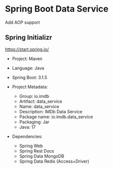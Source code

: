 # Spring Boot Data Service

Add AOP support

## Spring Initializr

https://start.spring.io/

- Project: Maven

- Language: Java

- Spring Boot: 3.1.5

- Project Metadata:
  - Group: io.imdb
  - Artifact: data_service
  - Name: data_service
  - Description: IMDb Data Service
  - Package name: io.imdb.data_service
  - Packaging: Jar
  - Java: 17

- Dependencies:
  - Spring Web
  - Spring Rest Docs
  - Spring Data MongoDB
  - Spring Data Redis (Access+Driver)
